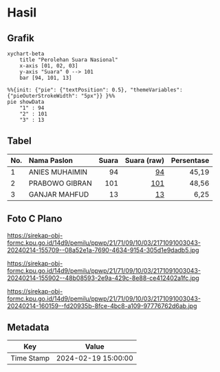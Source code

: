 # Hasil

## Grafik

```mermaid
xychart-beta
    title "Perolehan Suara Nasional"
    x-axis [01, 02, 03]
    y-axis "Suara" 0 --> 101
    bar [94, 101, 13]
```

```mermaid
%%{init: {"pie": {"textPosition": 0.5}, "themeVariables": {"pieOuterStrokeWidth": "5px"}} }%%
pie showData
    "1" : 94
    "2" : 101
    "3" : 13
```

## Tabel

| No. | Nama Paslon    | Suara | Suara (raw) | Persentase |
|:--- |:-------------- | -----:| -----------:| ----------:|
| 1   | ANIES MUHAIMIN | 94    | [94][p-1]   | 45,19      |
| 2   | PRABOWO GIBRAN | 101   | [101][p-2]  | 48,56      |
| 3   | GANJAR MAHFUD  | 13    | [13][p-3]   | 6,25       |


[p-1]: https://github.com/gigit-pemilu/pemilu-2024/blob/main/pilpres/hitung-suara/sub/21-kepulauan-riau/sub/71-kota-batam/sub/09-bengkong/sub/1003-sadai/sub/043-tps/sub/paslon-1.txt
[p-2]: https://github.com/gigit-pemilu/pemilu-2024/blob/main/pilpres/hitung-suara/sub/21-kepulauan-riau/sub/71-kota-batam/sub/09-bengkong/sub/1003-sadai/sub/043-tps/sub/paslon-2.txt
[p-3]: https://github.com/gigit-pemilu/pemilu-2024/blob/main/pilpres/hitung-suara/sub/21-kepulauan-riau/sub/71-kota-batam/sub/09-bengkong/sub/1003-sadai/sub/043-tps/sub/paslon-3.txt

## Foto C Plano

https://sirekap-obj-formc.kpu.go.id/14d9/pemilu/ppwp/21/71/09/10/03/2171091003043-20240214-155709--08a52e1a-7690-4634-9154-305d1e9dadb5.jpg

https://sirekap-obj-formc.kpu.go.id/14d9/pemilu/ppwp/21/71/09/10/03/2171091003043-20240214-155902--48b08593-2e9a-429c-8e88-ce412402a1fc.jpg

https://sirekap-obj-formc.kpu.go.id/14d9/pemilu/ppwp/21/71/09/10/03/2171091003043-20240214-160159--fd20935b-8fce-4bc8-a109-97776762d6ab.jpg


## Metadata

| Key        | Value               |
| ---------- | ------------------- |
| Time Stamp | 2024-02-19 15:00:00 |



